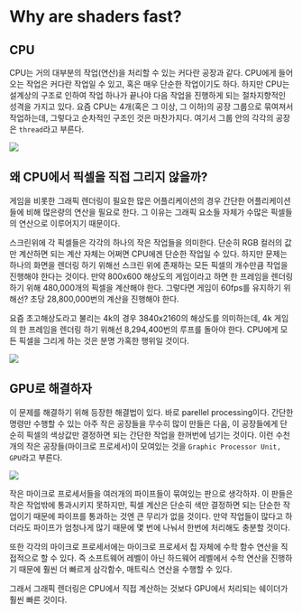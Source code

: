 # Why are shaders fast?

## CPU
CPU는 거의 대부분의 작업(연산)을 처리할 수 있는 커다란 공장과 같다.
CPU에게 들어오는 작업은 커다란 작업일 수 있고, 혹은 매우 단순한 작업이기도 하다.
하지만 CPU는 설계상의 구조로 인하여 작업 하나가 끝나야 다음 작업을 진행하게 되는 절차지향적인 성격을 가지고 있다.
요즘 CPU는 4개(혹은 그 이상, 그 이하)의 공장 그룹으로 묶여져서 작업하는데, 그렇다고 순차적인 구조인 것은 마찬가지다.
여기서 그룹 안의 각각의 공장은 `thread`라고 부른다.

![](http://thebookofshaders.com/01/00.jpeg)

## 왜 CPU에서 픽셀을 직접 그리지 않을까?
게임을 비롯한 그래픽 렌더링이 필요한 많은 어플리케이션의 경우 간단한 어플리케이션들에 비해 많은량의 연산을 필요로 한다.
그 이유는 그래픽 요소들 자체가 수많은 픽셀들의 연산으로 이루어지기 때문이다.

스크린위에 각 픽셀들은 각각의 하나의 작은 작업들을 의미한다.
단순히 RGB 컬러의 값만 계산하면 되는 계산 자체는 어쩌면 CPU에겐 단순한 작업일 수 있다.
하지만 문제는 하나의 화면을 렌더링 하기 위해선 스크린 위에 존재하는 모든 픽셀의 개수만큼 작업을 진행해야 한다는 것이다.
만약 800x600 해상도의 게임이라고 하면 한 프레임을 렌더링 하기 위해 480,000개의 픽셀을 계산해야 한다.
그렇다면 게임이 60fps를 유지하기 위해선?
초당 28,800,000번의 계산을 진행해야 한다.

요즘 초고해상도라고 불리는 4k의 경우 3840x2160의 해상도를 의미하는데, 4k 게임의 한 프레임을 렌더링 하기 위해선 8,294,400번의 루프를 돌아야 한다.
CPU에게 모든 픽셀을 그리게 하는 것은 분명 가혹한 행위일 것이다.

![](http://thebookofshaders.com/01/03.jpeg)

## GPU로 해결하자
이 문제를 해결하기 위해 등장한 해결법이 있다. 바로 parellel processing이다.
간단한 명령만 수행할 수 있는 아주 작은 공장들을 무수히 많이 만들은 다음, 이 공장들에게 단순히 픽셀의 색상값만 결정하면 되는 간단한 작업을 한꺼번에 넘기는 것이다.
이런 수천개의 작은 공장들(마이크로 프로세서)이 모여있는 것을 `Graphic Processor Unit, GPU`라고 부른다.

![](http://thebookofshaders.com/01/04.jpeg)

작은 마이크로 프로세서들을 여러개의 파이프들이 묶여있는 판으로 생각하자.
이 판들은 작은 작업밖에 통과시키지 못하지만, 픽셀 계산은 단순히 색만 결정하면 되는 단순한 작업이기 때문에 파이프를 통과하는 것엔 큰 무리가 없을 것이다.
만약 작업들이 많다고 하더라도 파이프가 엄청나게 많기 때문에 몇 번에 나눠서 한번에 처리해도 충분할 것이다.

또한 각각의 마이크로 프로세서에는 마이크로 프로세서 칩 자체에 수학 함수 연산을 직접적으로 할 수 있다.
즉 소프트웨어 레벨이 아닌 하드웨어 레벨에서 수학 연산을 진행하기 때문에 훨씬 더 빠르게 삼각함수, 매트릭스 연산을 수행할 수 있다.

그래서 그래픽 렌더링은 CPU에서 직접 계산하는 것보다 GPU에서 처리되는 쉐이더가 훨씬 빠른 것이다.
